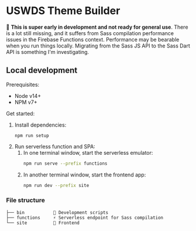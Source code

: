# USWDS Theme Builder

🚨 **This is super early in development and not ready for general use**. There is a lot still missing, and it suffers from Sass compilation performance issues in the Firebase Functions context. Performance may be bearable when you run things locally. Migrating from the Sass JS API to the Sass Dart API is something I'm investigating.

## Local development

Prerequisites:

- Node v14+
- NPM v7+

Get started:

1. Install dependencies:
   ```
   npm run setup
   ```
1. Run serverless function and SPA:
   1. In one terminal window, start the serverless emulator:
      ```sh
      npm run serve --prefix functions
      ```
   2. In another terminal window, start the frontend app:
      ```sh
      npm run dev --prefix site
      ```

### File structure

```
├── bin           🤖 Development scripts
├── functions     ⚡️ Serverless endpoint for Sass compilation
└── site          🎨 Frontend
```
